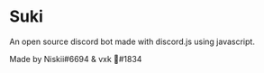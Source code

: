 # Suki
An open source discord bot made with discord.js using javascript.


Made by Niskii#6694 & vxk 🖤#1834
